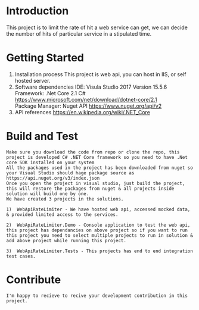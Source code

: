 # Introduction
This project is to limit the rate of hit a web service can get, we can decide the number of hits of particular service in a stipulated time.

# Getting Started
1.	Installation process
    This project is web api, you can host in IIS, or self hosted server.
2.	Software dependencies
    IDE: Visula Studio 2017 Version 15.5.6 <br>
    Framework: .Net Core 2.1 C# https://www.microsoft.com/net/download/dotnet-core/2.1<br>
    Package Manager: Nuget API https://www.nuget.org/api/v2
3.	API references
    https://en.wikipedia.org/wiki/.NET_Core


# Build and Test
    Make sure you download the code from repo or clone the repo, this project is developed C# .NET Core framework so you need to have .Net core SDK installed on your system
    All the packages used in the project has been downloaded from nuget so your Visual Studio should hage package source as https://api.nuget.org/v3/index.json
    Once you open the project in visual studio, just build the project, this will restore the packages from nuget & all projects inside solution will build one by one.
    We have created 3 projects in the solutions.

    1)  WebApiRateLimiter - We have hosted web api, accessed mocked data, & provided limited access to the services.

    2)  WebApiRateLimiter.Demo - Console application to test the web api, this project has dependancies on above project so if you want to run this project you need to select multiple projects to run in solution & add above project while running this project.

    3)  WebApiRateLimiter.Tests - This projects has end to end integration test cases.

# Contribute
    I'm happy to recieve to recive your development contribution in this project.
